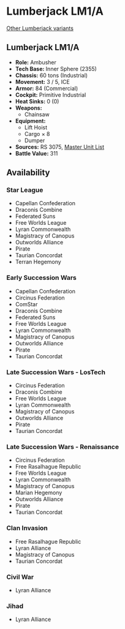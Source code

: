 # Lumberjack LM1/A

[Other Lumberjack variants](../lumberjack.md)

## Lumberjack LM1/A
- **Role:** Ambusher
- **Tech Base:** Inner Sphere (2355)
- **Chassis:** 60 tons (Industrial)
- **Movement:** 3 / 5, ICE
- **Armor:** 84 (Commercial)
- **Cockpit:** Primitive Industrial
- **Heat Sinks:** 0 (0)
- **Weapons:**
  - Chainsaw
- **Equipment:**
  - Lift Hoist
  - Cargo × 8
  - Dumper
- **Sources:** RS 3075, [Master Unit List](http://masterunitlist.info/Unit/Details/4545/lumberjack-lm1a)
- **Battle Value:** 311

## Availability

### Star League
- Capellan Confederation
- Draconis Combine
- Federated Suns
- Free Worlds League
- Lyran Commonwealth
- Magistracy of Canopus
- Outworlds Alliance
- Pirate
- Taurian Concordat
- Terran Hegemony

### Early Succession Wars
- Capellan Confederation
- Circinus Federation
- ComStar
- Draconis Combine
- Federated Suns
- Free Worlds League
- Lyran Commonwealth
- Magistracy of Canopus
- Outworlds Alliance
- Pirate
- Taurian Concordat

### Late Succession Wars - LosTech
- Circinus Federation
- Draconis Combine
- Free Worlds League
- Lyran Commonwealth
- Magistracy of Canopus
- Outworlds Alliance
- Pirate
- Taurian Concordat

### Late Succession Wars - Renaissance
- Circinus Federation
- Free Rasalhague Republic
- Free Worlds League
- Lyran Commonwealth
- Magistracy of Canopus
- Marian Hegemony
- Outworlds Alliance
- Pirate
- Taurian Concordat

### Clan Invasion
- Free Rasalhague Republic
- Lyran Alliance
- Magistracy of Canopus
- Taurian Concordat

### Civil War
- Lyran Alliance

### Jihad
- Lyran Alliance

